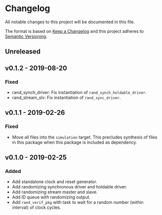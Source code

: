 # Changelog
All notable changes to this project will be documented in this file.

The format is based on [Keep a Changelog](http://keepachangelog.com/en/1.0.0/)
and this project adheres to [Semantic Versioning](http://semver.org/spec/v2.0.0.html).

## Unreleased

## v0.1.2 - 2019-08-20

### Fixed
- rand_synch_driver: Fix instantiation of `rand_synch_holdable_driver`.
- rand_stream_slv: Fix instantiation of `rand_sync_driver`.

## v0.1.1 - 2019-02-26

### Fixed
- Move all files into the `simulation` target. This precludes synthesis of files in this package
  when this package is included as dependency.

## v0.1.0 - 2019-02-25

### Added
- Add standalone clock and reset generator.
- Add randomizing synchronous driver and holdable driver.
- Add randomizing stream master and slave.
- Add ID queue with randomizing output.
- Add `rand_verif_pkg` with task to wait for a random number (within interval) of clock cycles.
